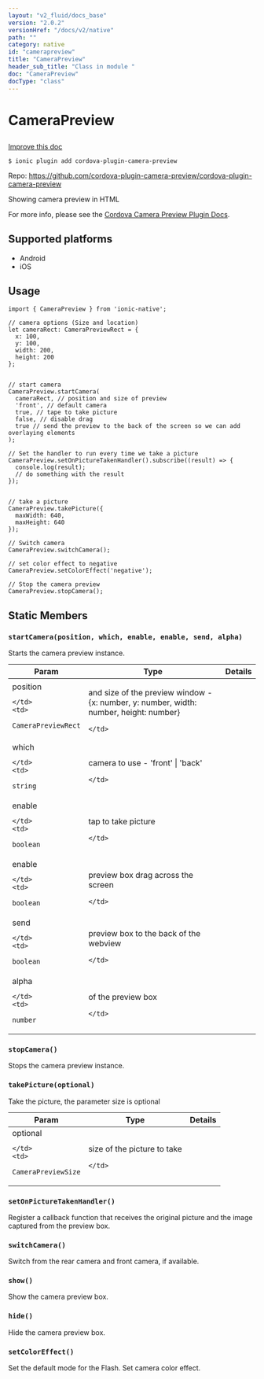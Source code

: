 ```yaml
---
layout: "v2_fluid/docs_base"
version: "2.0.2"
versionHref: "/docs/v2/native"
path: ""
category: native
id: "camerapreview"
title: "CameraPreview"
header_sub_title: "Class in module "
doc: "CameraPreview"
docType: "class"
---
```









<h1 class="api-title">

  
  CameraPreview
  

  

  

</h1>

<a class="improve-v2-docs" href="http://github.com/driftyco/ionic-native/edit/master/src/plugins/camera-preview.ts#L14">
  Improve this doc
</a>





<!-- decorators -->


<pre><code>$ ionic plugin add cordova-plugin-camera-preview</code></pre>
<p>Repo:
  <a href="https://github.com/cordova-plugin-camera-preview/cordova-plugin-camera-preview">
    https://github.com/cordova-plugin-camera-preview/cordova-plugin-camera-preview
  </a>
</p>

<!-- description -->

<p>Showing camera preview in HTML</p>
<p>For more info, please see the <a href="https://github.com/cordova-plugin-camera-preview/cordova-plugin-camera-preview">Cordova Camera Preview Plugin Docs</a>.</p>


<!-- @platforms tag -->
<h2>Supported platforms</h2>

<ul>
  <li>Android</li>
  
  <li>iOS</li>
  </ul>

<!-- @platforms tag end -->


<!-- @usage tag -->

<h2>Usage</h2>

<pre><code>import { CameraPreview } from &#39;ionic-native&#39;;

// camera options (Size and location)
let cameraRect: CameraPreviewRect = {
  x: 100,
  y: 100,
  width: 200,
  height: 200
};


// start camera
CameraPreview.startCamera(
  cameraRect, // position and size of preview
  &#39;front&#39;, // default camera
  true, // tape to take picture
  false, // disable drag
  true // send the preview to the back of the screen so we can add overlaying elements
);

// Set the handler to run every time we take a picture
CameraPreview.setOnPictureTakenHandler().subscribe((result) =&gt; {
  console.log(result);
  // do something with the result
});


// take a picture
CameraPreview.takePicture({
  maxWidth: 640,
  maxHeight: 640
});

// Switch camera
CameraPreview.switchCamera();

// set color effect to negative
CameraPreview.setColorEffect(&#39;negative&#39;);

// Stop the camera preview
CameraPreview.stopCamera();
</code></pre>




<!-- @property tags -->
<h2>Static Members</h2>
<div id="startCamera"></div>
<h3><code>startCamera(position,&nbsp;which,&nbsp;enable,&nbsp;enable,&nbsp;send,&nbsp;alpha)</code>
  
</h3>



Starts the camera preview instance.


<table class="table param-table" style="margin:0;">
  <thead>
  <tr>
    <th>Param</th>
    <th>Type</th>
    <th>Details</th>
  </tr>
  </thead>
  <tbody>
  
  <tr>
    <td>
      position
      
      
    </td>
    <td>
      
<code>CameraPreviewRect</code>
    </td>
    <td>
      <p>and size of the preview window - {x: number, y: number, width: number, height: number}</p>

      
    </td>
  </tr>
  
  <tr>
    <td>
      which
      
      
    </td>
    <td>
      
<code>string</code>
    </td>
    <td>
      <p>camera to use - &#39;front&#39; | &#39;back&#39;</p>

      
    </td>
  </tr>
  
  <tr>
    <td>
      enable
      
      
    </td>
    <td>
      
<code>boolean</code>
    </td>
    <td>
      <p>tap to take picture</p>

      
    </td>
  </tr>
  
  <tr>
    <td>
      enable
      
      
    </td>
    <td>
      
<code>boolean</code>
    </td>
    <td>
      <p>preview box drag across the screen</p>

      
    </td>
  </tr>
  
  <tr>
    <td>
      send
      
      
    </td>
    <td>
      
<code>boolean</code>
    </td>
    <td>
      <p>preview box to the back of the webview</p>

      
    </td>
  </tr>
  
  <tr>
    <td>
      alpha
      
      
    </td>
    <td>
      
<code>number</code>
    </td>
    <td>
      <p>of the preview box</p>

      
    </td>
  </tr>
  
  </tbody>
</table>







<div id="stopCamera"></div>
<h3><code>stopCamera()</code>
  
</h3>



Stops the camera preview instance.










<div id="takePicture"></div>
<h3><code>takePicture(optional)</code>
  
</h3>



Take the picture, the parameter size is optional


<table class="table param-table" style="margin:0;">
  <thead>
  <tr>
    <th>Param</th>
    <th>Type</th>
    <th>Details</th>
  </tr>
  </thead>
  <tbody>
  
  <tr>
    <td>
      optional
      
      
    </td>
    <td>
      
<code>CameraPreviewSize</code>
    </td>
    <td>
      <p>size of the picture to take</p>

      
    </td>
  </tr>
  
  </tbody>
</table>







<div id="setOnPictureTakenHandler"></div>
<h3><code>setOnPictureTakenHandler()</code>
  
</h3>



Register a callback function that receives the original picture and the image captured from the preview box.










<div id="switchCamera"></div>
<h3><code>switchCamera()</code>
  
</h3>



Switch from the rear camera and front camera, if available.










<div id="show"></div>
<h3><code>show()</code>
  
</h3>



Show the camera preview box.










<div id="hide"></div>
<h3><code>hide()</code>
  
</h3>



Hide the camera preview box.










<div id="setColorEffect"></div>
<h3><code>setColorEffect()</code>
  
</h3>



Set the default mode for the Flash.
Set camera color effect.











<!-- methods on the class -->

<!-- related link --><!-- end content block -->


<!-- end body block -->

